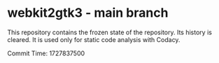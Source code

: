 # webkit2gtk3 - main branch

This repository contains the frozen state of the repository.
Its history is cleared. It is used only for static code
analysis with Codacy.

Commit Time: 1727837500